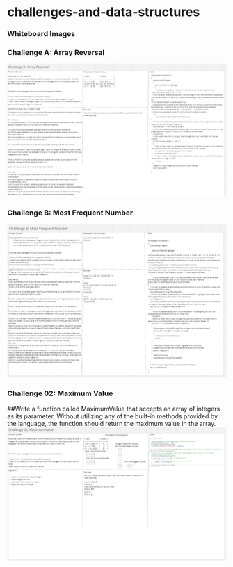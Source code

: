 # challenges-and-data-structures
### Whiteboard Images

### Challenge A: Array Reversal
![Array Reversal Whiteboard](cc1Miro.png)

### Challenge B: Most Frequent Number
![Most Frequent Number Whiteboard](cc2Miro.png)

### Challenge 02: Maximum Value
##Write a function called MaximumValue that accepts an array of integers as its parameter. Without utilizing any of the built-in methods provided by the language, the function should return the maximum value in the array.
![Maximum-Value](cc02.png)